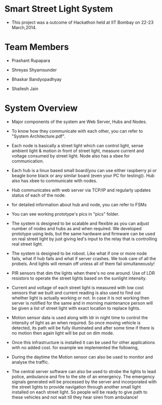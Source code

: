 Smart Street Light System
=====
 
 - This project was a outcome of Hackathon held at IIT Bombay on 22-23 March,2014.


Team Members
========

 - Prashant Rupapara
 
 - Shreyas Shyamsunder
 
 - Bhaskar Bandyopadhyay 
 
 - Shailesh Jain 


 
 
System Overview
========

 - Major components of the system are Web Server, Hubs and Nodes. 
 
 - To know how they communicate with each other, you can refer to "System Architecture.pdf".
 
 - Each node is basically a street light which can control light, sense ambient light & motion in front of street light, measure current and voltage consumed by street light. Node also has a xbee for communication.
 
 - Each hub is a linux based small board(you can use either raspberry pi or beagle bone black or any similar board (even your PC for testing)). Hub also has xbee to communicate with nodes.
 
 - Hub communicates with web server via TCP/IP and regularly updates status of each of the node. 
 
 - for detailed information about hub and node, you can refer to FSMs
 
 - You can see working prototype's pics in "pics" folder.
 
 - The system is designed to be scalable and flexible as you can adjust number of nodes and hubs as and when required. We developed prototype using leds, but the same hardware and firmware can be used on real street light by just giving led's input to the relay that is controlling real street light.

 - The system is designed to be robost. Like what if one or more node fails, what if hub fails and what if server crashes. We took care of all the probels. And lights will remain off unless all of them fail simultaneously!

 - PIR sensors that dim the lights when there's no one around. Use of LDR resistors to operate the street lights based on the sunlight intensity. 
 
 - Current and voltage of each street light is measured with low cost sensors that we built and current reading is also used to find out whether light is actually working or not. In case it is not working then server is notified for the same and in morning maintenance person will be given a list of street light with exact location to replace lights.
 
 - Motion sensor data is used along with ldr in night time to control the intensity of light as an when required. So once moving vehicle is detected, its path will be fully illuminated and after some time if there is no motion then again light will be put on dim mode. 
  
 - Once this infrastructure is installed it can be used for other applications with no added cost. for example we implemented the following,
  
  - During the daytime the Motion sensor can also be used to monitor and analyse the traffic.

  - The central server software can also be used to strobe the lights to lead police, ambulance and fire to the site of an emergency. The emergency signals generated will be processed by the server and incorporated with the street lights to provide navigation through another small light installed on each street light. So people will be ready to give path to these vehicles and not wait till they hear siren from ambulance!
  
  

